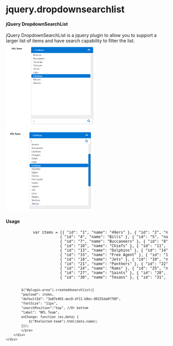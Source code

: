 # jquery.dropdownsearchlist
   <div class="p-5">
        <h4>jQuery DropdownSearchList</h4>
        jQuery DropdownSearchList is a jquery plugin to allow you to support a larger list of items and have search capability to filter the list.
        <br />
        <img src="jquery.dropdownsearchlist/dropdownsearchlist1.png" height="260" />    
        <img src="jquery.dropdownsearchlist/dropdownsearchlist.png" height="260" /><br />
        <h4>Usage</h4>
        <div style="font-size:smaller">
            <pre>
            var items = [{ "id": "1", "name": "49ers" }, { "id": "2", "name": "Bears" }, { "id": "3", "name": "Bengals" }, 
                        { "id": "4", "name": "Bills" }, { "id": "5", "name": "Broncos" }, { "id": "6", "name": "Browns" }, 
                        { "id": "7", "name": "Buccaneers" }, { "id": "8", "name": "Cardinals" }, { "id": "9", "name": "Chargers" }, 
                        { "id": "10", "name": "Chiefs" }, { "id": "11", "name": "Colts" }, { "id": "12", "name": "Cowboys" }, 
                        { "id": "13", "name": "Dolphins" }, { "id": "14", "name": "Eagles" }, { "id": "15", "name": "Falcons" }, 
                        { "id": "33", "name": "Free Agent" }, { "id": "16", "name": "Giants" }, { "id": "17", "name": "Jaguars" }, 
                        { "id": "18", "name": "Jets" }, { "id": "19", "name": "Lions" }, { "id": "20", "name": "Packers" }, 
                        { "id": "21", "name": "Panthers" }, { "id": "22", "name": "Patriots" }, { "id": "23", "name": "Raiders" }, 
                        { "id": "24", "name": "Rams" }, { "id": "25", "name": "Ravens" }, { "id": "26", "name": "Redskins" }, 
                        { "id": "27", "name": "Saints" }, { "id": "28", "name": "Seahawks" }, { "id": "29", "name": "Steelers" }, 
                        { "id": "30", "name": "Texans" }, { "id": "31", "name": "Titans" }, { "id": "32", "name": "Vikings" }];
            
            $("#plugin-area").createddsearchlist({
            "payload": items,
            "defaultId": "3a87e465-aec0-df11-b8ec-00155da0f700",
            "fontSize": "11px",
            "searchPosition":"top", //Or bottom
            "label": "NFL Team",
            onChange: function (ev,data) {
                $("#selected-team").html(data.name);
            }});
            </pre>
        </div>
    </div>
